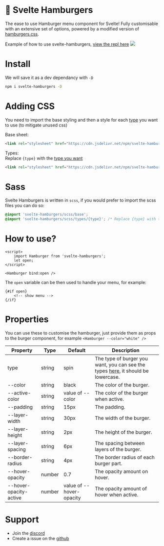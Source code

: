 # 🍔 Svelte Hamburgers

The ease to use Hamburger menu component for Svelte! Fully customisable with an extensive set of options, powered by a modified version of [hamburgers.css](https://github.com/jonsuh/hamburgers).

Example of how to use svelte-hamburgers, [view the repl here](https://svelte.dev/repl/2339dbd1356a4149aabb17daa0a17e40?version=3.42.4)
[![](https://i.imgur.com/P7p0KfR.gif)](https://svelte.dev/repl/2339dbd1356a4149aabb17daa0a17e40?version=3.42.4)

# Install

We will save it as a dev dependancy with `-D`

```bash
npm i svelte-hamburgers -D
```

# Adding CSS
You need to import the base styling and then a style for each [type](https://github.com/ghostdevv/svelte-hamburgers/blob/main/types.md) you want to use (to mitigate unused css)

Base sheet:
```html
<link rel="stylesheet" href="https://cdn.jsdelivr.net/npm/svelte-hamburgers@3/dist/css/base.css" />
```

Types:<br />
Replace `{type}` with the [type you want](https://github.com/ghostdevv/svelte-hamburgers/blob/main/types.md)
```html
<link rel="stylesheet" href="https://cdn.jsdelivr.net/npm/svelte-hamburgers@3/dist/css/types/{type}.css" />
```

# Sass
Svelte Hamburgers is written in `scss`, if you would prefer to import the scss files you can do so:
```scss
@import 'svelte-hamburgers/scss/base';
@import 'svelte-hamburgers/scss/types/{type}'; /* Replace {type} with the type you want */
```


# How to use?

```svelte
<script>
    import Hamburger from 'svelte-hamburgers';
    let open;
</script>

<Hamburger bind:open />
```

The `open` variable can be then used to handle your menu, for example:

```svelte
{#if open}
    <!-- show menu -->
{/if}
```

# Properties

You can use these to customise the hamburger, just provide them as props to the burger component, for example `<Hamburger --color="white" />`

| Property               | Type   | Default                  | Description                                                                                                                                           |
|------------------------|--------|--------------------------|-------------------------------------------------------------------------------------------------------------------------------------------------------|
| type                   | string | spin                     | The type of burger you want, you can see the types [here](https://github.com/ghostdevv/svelte-hamburgers/blob/main/types.md), it should be lowercase. |
| --color                | string | black                    | The color of the burger.                                                                                                                              |
| --active-color         | string | value of --color         | The color of the burger when active.                                                                                                                  |
| --padding              | string | 15px                     | The padding.                                                                                                                                          |
| --layer-width          | string | 30px                     | The width of the burger.                                                                                                                              |
| --layer-height         | string | 2px                      | The height of the burger.                                                                                                                             |
| --layer-spacing        | string | 6px                      | The spacing between layers of the burger.                                                                                                             |
| --border-radius        | string | 4px                      | The border radius of each burger part.                                                                                                                |
| --hover-opacity        | number | 0.7                      | The opacity amount on hover.                                                                                                                          |
| --hover-opacity-active | number | value of --hover-opacity | The opacity amount of hover when active.                                                                                                              |

# Support

-   Join the [discord](https://discord.gg/2Vd4wAjJnm)<br>
-   Create a issue on the [github](https://github.com/ghostdevv/svelte-hamburgers)
